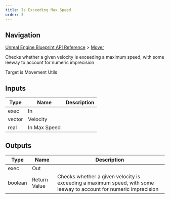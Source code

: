 ```yaml
---
title: Is Exceeding Max Speed
order: 3
---
```

## Navigation

[Unreal Engine Blueprint API Reference](https://dev.epicgames.com/documentation/en-us/unreal-engine/BlueprintAPI) > [Mover](https://dev.epicgames.com/documentation/en-us/unreal-engine/BlueprintAPI/Mover)

Checks whether a given velocity is exceeding a maximum speed, with some leeway to account for numeric imprecision

Target is Movement Utils

## Inputs

| Type | Name | Description |
| --- | --- | --- |
| exec | In |  |
| vector | Velocity |  |
| real | In Max Speed |  |

## Outputs

| Type | Name | Description |
| --- | --- | --- |
| exec | Out |  |
| boolean | Return Value | Checks whether a given velocity is exceeding a maximum speed, with some leeway to account for numeric imprecision |

